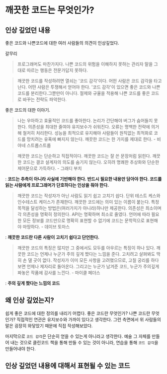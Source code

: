 # 깨끗한 코드는 무엇인가?

## 인상 깊었던 내용
 좋은 코드와 나쁜코드에 대한 여러 사람들의 의견이 인상깊었다.

갈무리
> 프로그래머도 마찬가지다. 나쁜 코드의 위험을 이해하지 못하는 관리자 말을 그대로 따르는 행동은 전문가답지 못하다.

>  깨끗한 코드를 작성하려면 열쇠는 '코드 감각'이다. 어떤 사람은 코드 감각을 타고난다. 어떤 사람은 투쟁해서 얻어야 한다. '코드 감각'이 있으면 좋은 코드와 나쁜 코드를 분리한다.그뿐만이 아니다. 절제와 규율을 적용해 나쁜 코드를 좋은 코드로 바꾸는 전략도 파악한다.

좋은 코드의 대한 이야기.
> 나는 우아하고 효율적인 코드를 좋아한다. 논리가 간단해야 버그가 숨어들지 못한다. 의존성을 최대한 줄여야 유지보수가 쉬워진다. 오류는 명백한 전략에 의거해 철저히 처리한다. 성능을 최적으로 유지해야 사람들이 원칙없는 최적화로 코드를 망치려는 유횩에 빠지지 않는다. 깨끗한 코드는 한 가지를 제대로 한다. - 비야네 스트롭스트룹

> 깨끗한 코드는 단순하고 직접적이다. 깨끗한 코드는 잘 쓴 문장처럼 읽힌다. 깨끗한 코드는 결코 설계자의 의도를 숨기지 않는다. 오히려 명쾌한 추상화와 단순한 제어문으로 가득하다. - 그래디 부치

: **코드는 추측이 아니라 사실에 기반해야 한다. 반드시 필요한 내용만 담아야 한다. 코드를 읽는 사람에게 프로그래머가 단호하다는 인상을 줘야 한다.**

> 깨끗한 코드는 작성자가 아닌 사람도 읽기 쉽고 고치기 쉽다. 단위 테스트 케스와 인수테스트 케이스가 존재한다. 깨끗한 코드에는 의미 있는 이름이 붙는다. 특정 목적을 달성하는 방법은(여러가지가 아니라)하나만 제공한다. 의존성은 최소이며 각 의존성을 명확히 정의한다. API는 명확하며 최소로 줄였다. 언어에 따라 필요한 모든 정보를 코드만으로 명확히 표현할 수 없기에 코드는 문학적으로 표현해야 마땅하다. - 데이브 토마스

: **깨끗한 코드란 다른 사람이 고치기 쉽다고 단언한다.**

> 깨끗한 코드의 특징은 많지만 그 중에서도 모두를 아우르는 특징이 하나 있다. 깨끗한 코드는 언제나 누군가 주의 깊게 짰다는 느낌을 준다. 고치려고 살펴봐도 딱히 손 댈 곳이 없다. 작성자가 이미 모든 사항을 고려했으므로, 고칠 궁리를 하다보면 언제나 제자리로 돌아온다. 그리고는 누군가 남겨준 코드, 누군가 주의깊게 짜놓은 작품에 감사를 느낀다. - 마이클 페더스

: **주의 깊게 짰다는 느낌의 코드**


## 왜 인상 깊었는지?

 쉽게 좋은 코드에 대한 정의를 내리기 어렵다. 좋은 코드란 무엇인가? 나쁜 코드란 무엇인가? 직접적인 연관은 유지보수와 가까이 있다고 생각한다. 그런 측면에서 위 사람들의 말은 굉장히 와닿았기 때문에 직접 작성해보았다.

 마지막으로 `코드 감각`은 단순히 얻을 수 있는게 아니라고 생각한다. 예술 그 자체를 만들어 내는 것으로 클린코드 책을 통해 만들 수 있는 것이 아니라, 연습을 통해 `코드 감각`을 만들어내야 한다.

## 인상 깊었던 내용에 대해서 표현될 수 있는 코드
